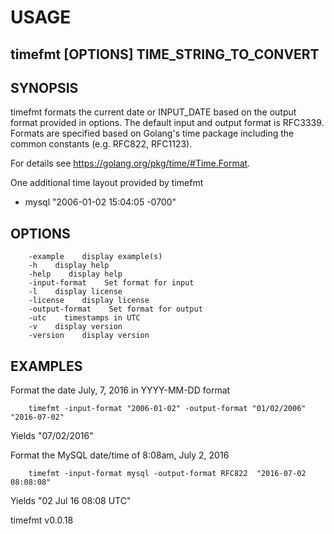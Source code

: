 
# USAGE

## timefmt [OPTIONS] TIME_STRING_TO_CONVERT

## SYNOPSIS

timefmt formats the current date or INPUT_DATE based on the output format
provided in options. The default input and  output format is RFC3339. 
Formats are specified based on Golang's time package including the
common constants (e.g. RFC822, RFC1123). 

For details see https://golang.org/pkg/time/#Time.Format.

One additional time layout provided by timefmt 
 
+ mysql "2006-01-02 15:04:05 -0700"

## OPTIONS    

```
    -example    display example(s)
    -h    display help
    -help    display help
    -input-format    Set format for input
    -l    display license
    -license    display license
    -output-format    Set format for output
    -utc    timestamps in UTC
    -v    display version
    -version    display version
```

## EXAMPLES

Format the date July, 7, 2016 in YYYY-MM-DD format

```shell
    timefmt -input-format "2006-01-02" -output-format "01/02/2006" "2016-07-02"
```

Yields "07/02/2016"

Format the MySQL date/time of 8:08am, July 2, 2016

```shell
    timefmt -input-format mysql -output-format RFC822  "2016-07-02 08:08:08"
```

Yields "02 Jul 16 08:08 UTC"

timefmt v0.0.18
